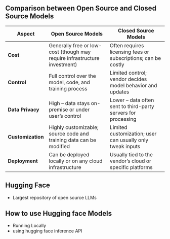 ## Comparison between Open Source and Closed Source Models

| **Aspect**        | **Open Source Models**                                                    | **Closed Source Models**                                      |
| ----------------- | ------------------------------------------------------------------------- | ------------------------------------------------------------- |
| **Cost**          | Generally free or low-cost (though may require infrastructure investment) | Often requires licensing fees or subscriptions; can be costly |
| **Control**       | Full control over the model, code, and training process                   | Limited control; vendor decides model behavior and updates    |
| **Data Privacy**  | High – data stays on-premise or under user’s control                      | Lower – data often sent to third-party servers for processing |
| **Customization** | Highly customizable; source code and training data can be modified        | Limited customization; user can usually only tweak inputs     |
| **Deployment**    | Can be deployed locally or on any cloud infrastructure                    | Usually tied to the vendor’s cloud or specific platforms      |

## Hugging Face

- Largest repository of open source LLMs

## How to use Hugging face Models

- Running Locally
- using hugging face inference API
